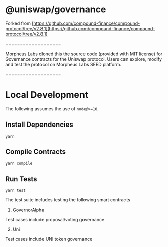 # @uniswap/governance

Forked from 
[https://github.com/compound-finance/compound-protocol/tree/v2.8.1](https://github.com/compound-finance/compound-protocol/tree/v2.8.1)

===================

Morpheus Labs cloned this the source code (provided with MIT license) for Governance contracts for the Uniswap protocol. Users can explore, modify and test the protocol on Morpheus Labs SEED platform.

===================

# Local Development

The following assumes the use of `node@>=10`.

## Install Dependencies

`yarn`

## Compile Contracts

`yarn compile`

## Run Tests

`yarn test`

The test suite includes testing the following smart contracts

1. GovernorAlpha

Test cases include proposal/voting governance

2. Uni

Test cases include UNI token governance
